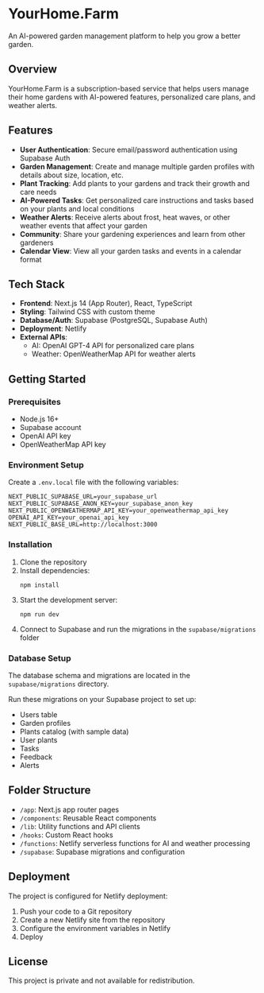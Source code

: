 # YourHome.Farm

An AI-powered garden management platform to help you grow a better garden.

## Overview

YourHome.Farm is a subscription-based service that helps users manage their home gardens with AI-powered features, personalized care plans, and weather alerts.

## Features

- **User Authentication**: Secure email/password authentication using Supabase Auth
- **Garden Management**: Create and manage multiple garden profiles with details about size, location, etc.
- **Plant Tracking**: Add plants to your gardens and track their growth and care needs
- **AI-Powered Tasks**: Get personalized care instructions and tasks based on your plants and local conditions
- **Weather Alerts**: Receive alerts about frost, heat waves, or other weather events that affect your garden
- **Community**: Share your gardening experiences and learn from other gardeners
- **Calendar View**: View all your garden tasks and events in a calendar format

## Tech Stack

- **Frontend**: Next.js 14 (App Router), React, TypeScript
- **Styling**: Tailwind CSS with custom theme
- **Database/Auth**: Supabase (PostgreSQL, Supabase Auth)
- **Deployment**: Netlify
- **External APIs**:
  - AI: OpenAI GPT-4 API for personalized care plans
  - Weather: OpenWeatherMap API for weather alerts

## Getting Started

### Prerequisites

- Node.js 16+
- Supabase account
- OpenAI API key
- OpenWeatherMap API key

### Environment Setup

Create a `.env.local` file with the following variables:

```
NEXT_PUBLIC_SUPABASE_URL=your_supabase_url
NEXT_PUBLIC_SUPABASE_ANON_KEY=your_supabase_anon_key
NEXT_PUBLIC_OPENWEATHERMAP_API_KEY=your_openweathermap_api_key
OPENAI_API_KEY=your_openai_api_key
NEXT_PUBLIC_BASE_URL=http://localhost:3000
```

### Installation

1. Clone the repository
2. Install dependencies:
   ```
   npm install
   ```
3. Start the development server:
   ```
   npm run dev
   ```
4. Connect to Supabase and run the migrations in the `supabase/migrations` folder

### Database Setup

The database schema and migrations are located in the `supabase/migrations` directory. 

Run these migrations on your Supabase project to set up:
- Users table
- Garden profiles
- Plants catalog (with sample data)
- User plants
- Tasks
- Feedback
- Alerts

## Folder Structure

- `/app`: Next.js app router pages
- `/components`: Reusable React components
- `/lib`: Utility functions and API clients
- `/hooks`: Custom React hooks
- `/functions`: Netlify serverless functions for AI and weather processing
- `/supabase`: Supabase migrations and configuration

## Deployment

The project is configured for Netlify deployment:

1. Push your code to a Git repository
2. Create a new Netlify site from the repository
3. Configure the environment variables in Netlify
4. Deploy

## License

This project is private and not available for redistribution.